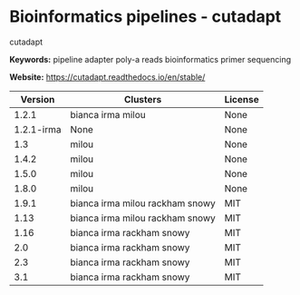 # Bioinformatics pipelines - cutadapt

cutadapt

**Keywords:** pipeline adapter poly-a reads bioinformatics primer sequencing

**Website:** <https://cutadapt.readthedocs.io/en/stable/>

| Version | Clusters | License |
| ------- | -------- | ------- |
| 1.2.1 | bianca irma milou | None |
| 1.2.1-irma | None | None |
| 1.3 | milou | None |
| 1.4.2 | milou | None |
| 1.5.0 | milou | None |
| 1.8.0 | milou | None |
| 1.9.1 | bianca irma milou rackham snowy | MIT |
| 1.13 | bianca irma milou rackham snowy | MIT |
| 1.16 | bianca irma rackham snowy | MIT |
| 2.0 | bianca irma rackham snowy | MIT |
| 2.3 | bianca irma rackham snowy | MIT |
| 3.1 | bianca irma rackham snowy | MIT |
